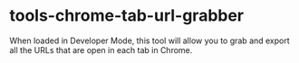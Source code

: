 # tools-chrome-tab-url-grabber
When loaded in Developer Mode, this tool will allow you to grab and export all the URLs that are open in each tab in Chrome. 

